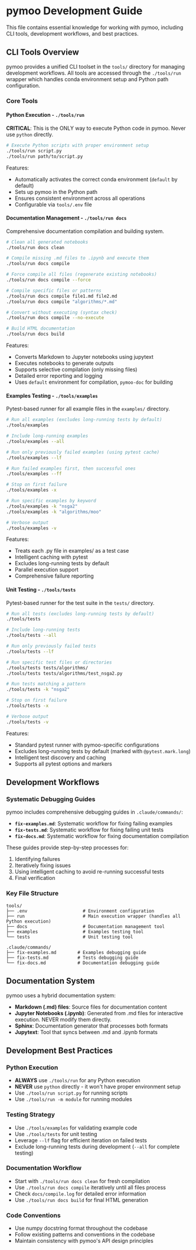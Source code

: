 # pymoo Development Guide

This file contains essential knowledge for working with pymoo, including CLI tools, development workflows, and best practices.

## CLI Tools Overview

pymoo provides a unified CLI toolset in the `tools/` directory for managing development workflows. All tools are accessed through the `./tools/run` wrapper which handles conda environment setup and Python path configuration.

### Core Tools

#### **Python Execution - `./tools/run`**
**CRITICAL**: This is the ONLY way to execute Python code in pymoo. Never use `python` directly.

```bash
# Execute Python scripts with proper environment setup
./tools/run script.py
./tools/run path/to/script.py
```

Features:
- Automatically activates the correct conda environment (`default` by default)
- Sets up pymoo in the Python path
- Ensures consistent environment across all operations
- Configurable via `tools/.env` file

#### **Documentation Management - `./tools/run docs`**
Comprehensive documentation compilation and building system.

```bash
# Clean all generated notebooks
./tools/run docs clean

# Compile missing .md files to .ipynb and execute them
./tools/run docs compile

# Force compile all files (regenerate existing notebooks)
./tools/run docs compile --force

# Compile specific files or patterns
./tools/run docs compile file1.md file2.md
./tools/run docs compile "algorithms/*.md"

# Convert without executing (syntax check)
./tools/run docs compile --no-execute

# Build HTML documentation
./tools/run docs build
```

Features:
- Converts Markdown to Jupyter notebooks using jupytext
- Executes notebooks to generate outputs
- Supports selective compilation (only missing files)
- Detailed error reporting and logging
- Uses `default` environment for compilation, `pymoo-doc` for building

#### **Examples Testing - `./tools/examples`**
Pytest-based runner for all example files in the `examples/` directory.

```bash
# Run all examples (excludes long-running tests by default)
./tools/examples

# Include long-running examples
./tools/examples --all

# Run only previously failed examples (using pytest cache)
./tools/examples --lf

# Run failed examples first, then successful ones
./tools/examples --ff

# Stop on first failure
./tools/examples -x

# Run specific examples by keyword
./tools/examples -k "nsga2"
./tools/examples -k "algorithms/moo"

# Verbose output
./tools/examples -v
```

Features:
- Treats each .py file in examples/ as a test case
- Intelligent caching with pytest
- Excludes long-running tests by default
- Parallel execution support
- Comprehensive failure reporting

#### **Unit Testing - `./tools/tests`**
Pytest-based runner for the test suite in the `tests/` directory.

```bash
# Run all tests (excludes long-running tests by default)
./tools/tests

# Include long-running tests
./tools/tests --all

# Run only previously failed tests
./tools/tests --lf

# Run specific test files or directories
./tools/tests tests/algorithms/
./tools/tests tests/algorithms/test_nsga2.py

# Run tests matching a pattern
./tools/tests -k "nsga2"

# Stop on first failure
./tools/tests -x

# Verbose output
./tools/tests -v
```

Features:
- Standard pytest runner with pymoo-specific configurations
- Excludes long-running tests by default (marked with `@pytest.mark.long`)
- Intelligent test discovery and caching
- Supports all pytest options and markers


## Development Workflows

### Systematic Debugging Guides
pymoo includes comprehensive debugging guides in `.claude/commands/`:

- **`fix-examples.md`**: Systematic workflow for fixing failing examples
- **`fix-tests.md`**: Systematic workflow for fixing failing unit tests  
- **`fix-docs.md`**: Systematic workflow for fixing documentation compilation

These guides provide step-by-step processes for:
1. Identifying failures
2. Iteratively fixing issues
3. Using intelligent caching to avoid re-running successful tests
4. Final verification

### Key File Structure

```
tools/
├── .env                     # Environment configuration
├── run                      # Main execution wrapper (handles all Python execution)
├── docs                     # Documentation management tool
├── examples                 # Examples testing tool
└── tests                    # Unit testing tool

.claude/commands/
├── fix-examples.md        # Examples debugging guide
├── fix-tests.md           # Tests debugging guide
└── fix-docs.md            # Documentation debugging guide

```

## Documentation System

pymoo uses a hybrid documentation system:
- **Markdown (.md) files**: Source files for documentation content
- **Jupyter Notebooks (.ipynb)**: Generated from .md files for interactive execution. NEVER modify them directly.
- **Sphinx**: Documentation generator that processes both formats
- **Jupytext**: Tool that syncs between .md and .ipynb formats

## Development Best Practices

### Python Execution
- **ALWAYS** use `./tools/run` for any Python execution
- **NEVER** use `python` directly - it won't have proper environment setup
- Use `./tools/run script.py` for running scripts
- Use `./tools/run -m module` for running modules

### Testing Strategy
- Use `./tools/examples` for validating example code
- Use `./tools/tests` for unit testing
- Leverage `--lf` flag for efficient iteration on failed tests
- Exclude long-running tests during development (`--all` for complete testing)

### Documentation Workflow
- Start with `./tools/run docs clean` for fresh compilation
- Use `./tools/run docs compile` iteratively until all files process
- Check `docs/compile.log` for detailed error information
- Use `./tools/run docs build` for final HTML generation

### Code Conventions
- Use numpy docstring format throughout the codebase
- Follow existing patterns and conventions in the codebase
- Maintain consistency with pymoo's API design principles

